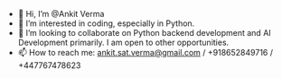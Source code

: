 - 👋 Hi, I’m @Ankit Verma
- 👀 I’m interested in coding, especially in Python.
- 💞️ I’m looking to collaborate on Python backend development and AI Development primarily. I am open to other opportunities.
- 📫 How to reach me: ankit.sat.verma@gmail.com / +918652849716 / +447767478623
